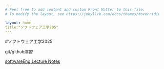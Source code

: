 ```yaml
---
# Feel free to add content and custom Front Matter to this file.
# To modify the layout, see https://jekyllrb.com/docs/themes/#overriding-theme-defaults

layout: home
title:"ソフトウェア工学205"
---
```


#ソフトウェア工学2025

git/github演習

[softwareEng Lecture Notes](softwareEng2025.md)